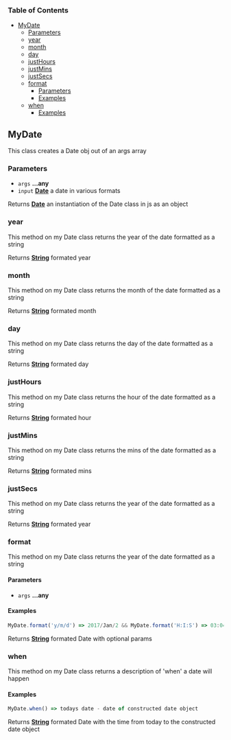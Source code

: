 <!-- Generated by documentation.js. Update this documentation by updating the source code. -->

### Table of Contents

-   [MyDate][1]
    -   [Parameters][2]
    -   [year][3]
    -   [month][4]
    -   [day][5]
    -   [justHours][6]
    -   [justMins][7]
    -   [justSecs][8]
    -   [format][9]
        -   [Parameters][10]
        -   [Examples][11]
    -   [when][12]
        -   [Examples][13]

## MyDate

This class creates a Date obj out of an args array

### Parameters

-   `args` **...any** 
-   `input` **[Date][14]** a date in various formats

Returns **[Date][14]** an instantiation of the Date class in js as an object

### year

This method on my Date class returns the year of the date formatted as a string

Returns **[String][15]** formated year

### month

This method on my Date class returns the month of the date formatted as a string

Returns **[String][15]** formated month

### day

This method on my Date class returns the day of the date formatted as a string

Returns **[String][15]** formated day

### justHours

This method on my Date class returns the hour of the date formatted as a string

Returns **[String][15]** formated hour

### justMins

This method on my Date class returns the mins of the date formatted as a string

Returns **[String][15]** formated mins

### justSecs

This method on my Date class returns the year of the date formatted as a string

Returns **[String][15]** formated year

### format

This method on my Date class returns the year of the date formatted as a string

#### Parameters

-   `args` **...any** 

#### Examples

```javascript
MyDate.format('y/m/d') => 2017/Jan/2 && MyDate.format('H:I:S') => 03:04:05
```

Returns **[String][15]** formated Date with optional params

### when

This method on my Date class returns a description of 'when' a date will happen

#### Examples

```javascript
MyDate.when() => todays date - date of constructed date object
```

Returns **[String][15]** formated Date with the time from today to the constructed date object

[1]: #mydate

[2]: #parameters

[3]: #year

[4]: #month

[5]: #day

[6]: #justhours

[7]: #justmins

[8]: #justsecs

[9]: #format

[10]: #parameters-1

[11]: #examples

[12]: #when

[13]: #examples-1

[14]: https://developer.mozilla.org/docs/Web/JavaScript/Reference/Global_Objects/Date

[15]: https://developer.mozilla.org/docs/Web/JavaScript/Reference/Global_Objects/String
